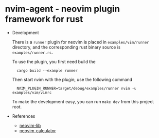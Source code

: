 # nvim-agent - neovim plugin framework for rust

- Development

    There is a `runner` plugin for neovim is placed in `examples/vim/runner` directory,
    and the corresponding rust binary source is `examples/runner.rs`.

    To use the plugin, you first need build the 

        cargo build --example runner

    Then start nvim with the plugin, use the following command

        NVIM_PLUGIN_RUNNER=target/debug/examples/runner nvim -u examples/vim/vimrc

    To make the development easy, you can run `make dev` from this project root.

- References

    - [neovim-lib](https://github.com/daa84/neovim-lib/tree/5291bf754bcfa55dcf6332808f72d09ebd78ce90)
    - [neovim-calculator](https://github.com/srishanbhattarai/neovim-calculator/tree/b7cb619f2ca5d1f5bffd270ba535ffe022cfbe33)
